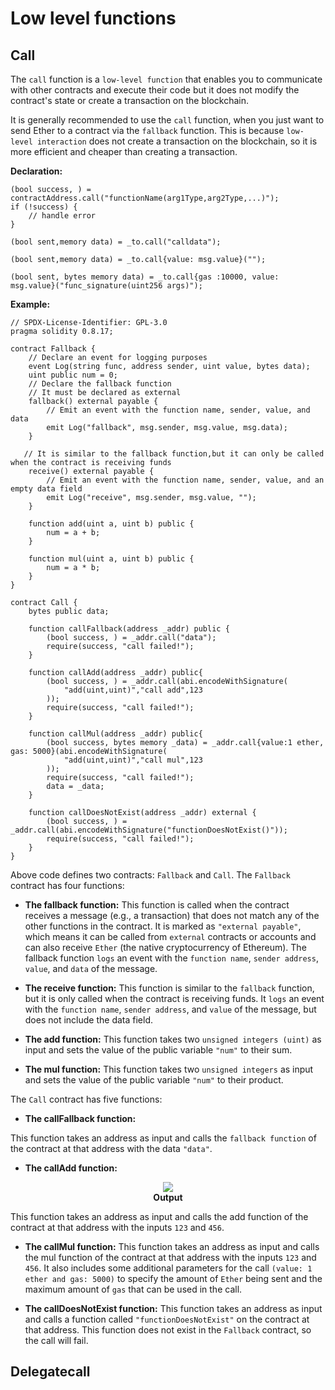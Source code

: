 # Low level functions

## Call

The `call` function is a `low-level function` that enables you to communicate with other contracts and execute their code but it does not modify the contract's state or create a transaction on the blockchain.

It is generally recommended to use the `call` function, when you just want to send Ether to a contract via the `fallback` function. This is because `low-level interaction` does not create a transaction on the blockchain, so it is more efficient and cheaper than creating a transaction.

**Declaration:**
```sol
(bool success, ) = contractAddress.call("functionName(arg1Type,arg2Type,...)");
if (!success) {
    // handle error
}

(bool sent,memory data) = _to.call("calldata");

(bool sent,memory data) = _to.call{value: msg.value}("");

(bool sent, bytes memory data) = _to.call{gas :10000, value: msg.value}("func_signature(uint256 args)");
```

**Example:**
```sol
// SPDX-License-Identifier: GPL-3.0
pragma solidity 0.8.17;

contract Fallback {
    // Declare an event for logging purposes
    event Log(string func, address sender, uint value, bytes data);
    uint public num = 0;
    // Declare the fallback function
    // It must be declared as external
    fallback() external payable {
        // Emit an event with the function name, sender, value, and data
        emit Log("fallback", msg.sender, msg.value, msg.data);
    }

   // It is similar to the fallback function,but it can only be called when the contract is receiving funds
    receive() external payable {
        // Emit an event with the function name, sender, value, and an empty data field
        emit Log("receive", msg.sender, msg.value, "");
    }

    function add(uint a, uint b) public {
        num = a + b;
    }

    function mul(uint a, uint b) public {
        num = a * b;
    }
}

contract Call {
    bytes public data;

    function callFallback(address _addr) public {
        (bool success, ) = _addr.call("data");
        require(success, "call failed!");
    }

    function callAdd(address _addr) public{
        (bool success, ) = _addr.call(abi.encodeWithSignature(
            "add(uint,uint)","call add",123
        ));
        require(success, "call failed!");
    }

    function callMul(address _addr) public{
        (bool success, bytes memory _data) = _addr.call{value:1 ether, gas: 5000}(abi.encodeWithSignature(
            "add(uint,uint)","call mul",123
        ));
        require(success, "call failed!");
        data = _data;
    }

    function callDoesNotExist(address _addr) external {
        (bool success, ) =  _addr.call(abi.encodeWithSignature("functionDoesNotExist()"));
        require(success, "call failed!");
    }
}
```

Above code defines two contracts: `Fallback` and `Call`. The `Fallback` contract has four functions:

- **The fallback function:** This function is called when the contract receives a message (e.g., a transaction) that does not match any of the other functions in the contract. It is marked as `"external payable"`, which means it can be called from `external` contracts or accounts and can also receive `Ether` (the native cryptocurrency of Ethereum). The fallback function `logs` an event with the `function name`, `sender address`, `value`, and `data` of the message.

- **The receive function:** This function is similar to the `fallback` function, but it is only called when the contract is receiving funds. It `logs` an event with the `function name`, `sender address`, and `value` of the message, but does not include the data field.

- **The add function:** This function takes two `unsigned integers (uint)` as input and sets the value of the public variable `"num"` to their sum.

- **The mul function:** This function takes two `unsigned integers` as input and sets the value of the public variable `"num"` to their product.

The `Call` contract has five functions:

- **The callFallback function:** 



This function takes an address as input and calls the `fallback function` of the contract at that address with the data `"data"`.


- **The callAdd function:** 

<center><img class="image" src="./assets/images/call-example-1.JPG"></center>
<b><center class="img-label">Output</center></b>

This function takes an address as input and calls the add function of the contract at that address with the inputs `123` and `456`.

- **The callMul function:** This function takes an address as input and calls the mul function of the contract at that address with the inputs `123` and `456`. It also includes some additional parameters for the call `(value: 1 ether and gas: 5000)` to specify the amount of `Ether` being sent and the maximum amount of `gas` that can be used in the call.

- **The callDoesNotExist function:** This function takes an address as input and calls a function called `"functionDoesNotExist"` on the contract at that address. This function does not exist in the `Fallback` contract, so the call will fail.

## Delegatecall